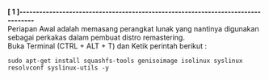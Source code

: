 **[ 1 ]---------------------------------------------------------------------------------**  
Periapan Awal adalah memasang perangkat lunak yang nantinya digunakan sebagai perkakas dalam pembuat distro remastering.  
Buka Terminal (CTRL + ALT + T) dan Ketik perintah berikut :
```
sudo apt-get install squashfs-tools genisoimage isolinux syslinux resolvconf syslinux-utils -y
```

